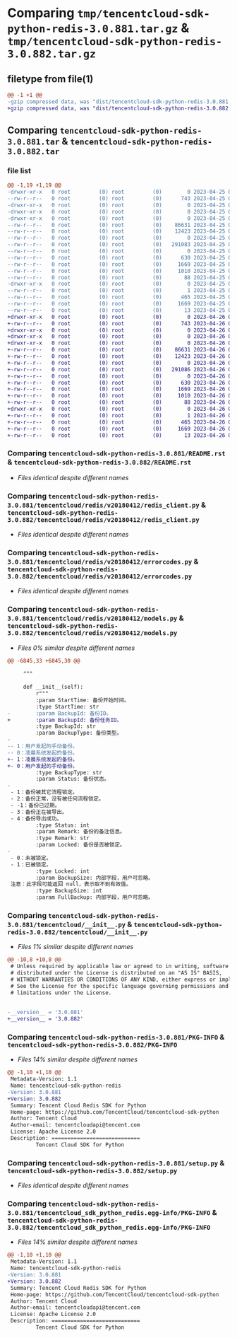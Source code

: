 # Comparing `tmp/tencentcloud-sdk-python-redis-3.0.881.tar.gz` & `tmp/tencentcloud-sdk-python-redis-3.0.882.tar.gz`

## filetype from file(1)

```diff
@@ -1 +1 @@
-gzip compressed data, was "dist/tencentcloud-sdk-python-redis-3.0.881.tar", last modified: Tue Apr 25 00:49:44 2023, max compression
+gzip compressed data, was "dist/tencentcloud-sdk-python-redis-3.0.882.tar", last modified: Wed Apr 26 03:43:55 2023, max compression
```

## Comparing `tencentcloud-sdk-python-redis-3.0.881.tar` & `tencentcloud-sdk-python-redis-3.0.882.tar`

### file list

```diff
@@ -1,19 +1,19 @@
-drwxr-xr-x   0 root         (0) root         (0)        0 2023-04-25 00:49:44.000000 tencentcloud-sdk-python-redis-3.0.881/
--rw-r--r--   0 root         (0) root         (0)      743 2023-04-25 00:49:44.000000 tencentcloud-sdk-python-redis-3.0.881/README.rst
-drwxr-xr-x   0 root         (0) root         (0)        0 2023-04-25 00:49:44.000000 tencentcloud-sdk-python-redis-3.0.881/tencentcloud/
-drwxr-xr-x   0 root         (0) root         (0)        0 2023-04-25 00:49:44.000000 tencentcloud-sdk-python-redis-3.0.881/tencentcloud/redis/
-drwxr-xr-x   0 root         (0) root         (0)        0 2023-04-25 00:49:44.000000 tencentcloud-sdk-python-redis-3.0.881/tencentcloud/redis/v20180412/
--rw-r--r--   0 root         (0) root         (0)    86631 2023-04-25 00:49:44.000000 tencentcloud-sdk-python-redis-3.0.881/tencentcloud/redis/v20180412/redis_client.py
--rw-r--r--   0 root         (0) root         (0)    12423 2023-04-25 00:49:44.000000 tencentcloud-sdk-python-redis-3.0.881/tencentcloud/redis/v20180412/errorcodes.py
--rw-r--r--   0 root         (0) root         (0)        0 2023-04-25 00:49:44.000000 tencentcloud-sdk-python-redis-3.0.881/tencentcloud/redis/v20180412/__init__.py
--rw-r--r--   0 root         (0) root         (0)   291083 2023-04-25 00:49:44.000000 tencentcloud-sdk-python-redis-3.0.881/tencentcloud/redis/v20180412/models.py
--rw-r--r--   0 root         (0) root         (0)        0 2023-04-25 00:49:44.000000 tencentcloud-sdk-python-redis-3.0.881/tencentcloud/redis/__init__.py
--rw-r--r--   0 root         (0) root         (0)      630 2023-04-25 00:49:44.000000 tencentcloud-sdk-python-redis-3.0.881/tencentcloud/__init__.py
--rw-r--r--   0 root         (0) root         (0)     1669 2023-04-25 00:49:44.000000 tencentcloud-sdk-python-redis-3.0.881/PKG-INFO
--rw-r--r--   0 root         (0) root         (0)     1010 2023-04-25 00:49:44.000000 tencentcloud-sdk-python-redis-3.0.881/setup.py
--rw-r--r--   0 root         (0) root         (0)       88 2023-04-25 00:49:44.000000 tencentcloud-sdk-python-redis-3.0.881/setup.cfg
-drwxr-xr-x   0 root         (0) root         (0)        0 2023-04-25 00:49:44.000000 tencentcloud-sdk-python-redis-3.0.881/tencentcloud_sdk_python_redis.egg-info/
--rw-r--r--   0 root         (0) root         (0)        1 2023-04-25 00:49:44.000000 tencentcloud-sdk-python-redis-3.0.881/tencentcloud_sdk_python_redis.egg-info/dependency_links.txt
--rw-r--r--   0 root         (0) root         (0)      465 2023-04-25 00:49:44.000000 tencentcloud-sdk-python-redis-3.0.881/tencentcloud_sdk_python_redis.egg-info/SOURCES.txt
--rw-r--r--   0 root         (0) root         (0)     1669 2023-04-25 00:49:44.000000 tencentcloud-sdk-python-redis-3.0.881/tencentcloud_sdk_python_redis.egg-info/PKG-INFO
--rw-r--r--   0 root         (0) root         (0)       13 2023-04-25 00:49:44.000000 tencentcloud-sdk-python-redis-3.0.881/tencentcloud_sdk_python_redis.egg-info/top_level.txt
+drwxr-xr-x   0 root         (0) root         (0)        0 2023-04-26 03:43:55.000000 tencentcloud-sdk-python-redis-3.0.882/
+-rw-r--r--   0 root         (0) root         (0)      743 2023-04-26 03:43:54.000000 tencentcloud-sdk-python-redis-3.0.882/README.rst
+drwxr-xr-x   0 root         (0) root         (0)        0 2023-04-26 03:43:55.000000 tencentcloud-sdk-python-redis-3.0.882/tencentcloud/
+drwxr-xr-x   0 root         (0) root         (0)        0 2023-04-26 03:43:55.000000 tencentcloud-sdk-python-redis-3.0.882/tencentcloud/redis/
+drwxr-xr-x   0 root         (0) root         (0)        0 2023-04-26 03:43:55.000000 tencentcloud-sdk-python-redis-3.0.882/tencentcloud/redis/v20180412/
+-rw-r--r--   0 root         (0) root         (0)    86631 2023-04-26 03:43:54.000000 tencentcloud-sdk-python-redis-3.0.882/tencentcloud/redis/v20180412/redis_client.py
+-rw-r--r--   0 root         (0) root         (0)    12423 2023-04-26 03:43:54.000000 tencentcloud-sdk-python-redis-3.0.882/tencentcloud/redis/v20180412/errorcodes.py
+-rw-r--r--   0 root         (0) root         (0)        0 2023-04-26 03:43:54.000000 tencentcloud-sdk-python-redis-3.0.882/tencentcloud/redis/v20180412/__init__.py
+-rw-r--r--   0 root         (0) root         (0)   291086 2023-04-26 03:43:54.000000 tencentcloud-sdk-python-redis-3.0.882/tencentcloud/redis/v20180412/models.py
+-rw-r--r--   0 root         (0) root         (0)        0 2023-04-26 03:43:55.000000 tencentcloud-sdk-python-redis-3.0.882/tencentcloud/redis/__init__.py
+-rw-r--r--   0 root         (0) root         (0)      630 2023-04-26 03:43:54.000000 tencentcloud-sdk-python-redis-3.0.882/tencentcloud/__init__.py
+-rw-r--r--   0 root         (0) root         (0)     1669 2023-04-26 03:43:55.000000 tencentcloud-sdk-python-redis-3.0.882/PKG-INFO
+-rw-r--r--   0 root         (0) root         (0)     1010 2023-04-26 03:43:54.000000 tencentcloud-sdk-python-redis-3.0.882/setup.py
+-rw-r--r--   0 root         (0) root         (0)       88 2023-04-26 03:43:55.000000 tencentcloud-sdk-python-redis-3.0.882/setup.cfg
+drwxr-xr-x   0 root         (0) root         (0)        0 2023-04-26 03:43:55.000000 tencentcloud-sdk-python-redis-3.0.882/tencentcloud_sdk_python_redis.egg-info/
+-rw-r--r--   0 root         (0) root         (0)        1 2023-04-26 03:43:55.000000 tencentcloud-sdk-python-redis-3.0.882/tencentcloud_sdk_python_redis.egg-info/dependency_links.txt
+-rw-r--r--   0 root         (0) root         (0)      465 2023-04-26 03:43:55.000000 tencentcloud-sdk-python-redis-3.0.882/tencentcloud_sdk_python_redis.egg-info/SOURCES.txt
+-rw-r--r--   0 root         (0) root         (0)     1669 2023-04-26 03:43:55.000000 tencentcloud-sdk-python-redis-3.0.882/tencentcloud_sdk_python_redis.egg-info/PKG-INFO
+-rw-r--r--   0 root         (0) root         (0)       13 2023-04-26 03:43:55.000000 tencentcloud-sdk-python-redis-3.0.882/tencentcloud_sdk_python_redis.egg-info/top_level.txt
```

### Comparing `tencentcloud-sdk-python-redis-3.0.881/README.rst` & `tencentcloud-sdk-python-redis-3.0.882/README.rst`

 * *Files identical despite different names*

### Comparing `tencentcloud-sdk-python-redis-3.0.881/tencentcloud/redis/v20180412/redis_client.py` & `tencentcloud-sdk-python-redis-3.0.882/tencentcloud/redis/v20180412/redis_client.py`

 * *Files identical despite different names*

### Comparing `tencentcloud-sdk-python-redis-3.0.881/tencentcloud/redis/v20180412/errorcodes.py` & `tencentcloud-sdk-python-redis-3.0.882/tencentcloud/redis/v20180412/errorcodes.py`

 * *Files identical despite different names*

### Comparing `tencentcloud-sdk-python-redis-3.0.881/tencentcloud/redis/v20180412/models.py` & `tencentcloud-sdk-python-redis-3.0.882/tencentcloud/redis/v20180412/models.py`

 * *Files 0% similar despite different names*

```diff
@@ -6845,33 +6845,30 @@
 
     """
 
     def __init__(self):
         r"""
         :param StartTime: 备份开始时间。
         :type StartTime: str
-        :param BackupId: 备份ID。
+        :param BackupId: 备份任务ID。
         :type BackupId: str
         :param BackupType: 备份类型。
-
-- 1：用户发起的手动备份。
-- 0：凌晨系统发起的备份。
+- 1：凌晨系统发起的备份。
+- 0：用户发起的手动备份。
         :type BackupType: str
         :param Status: 备份状态。 
-
 - 1：备份被其它流程锁定。
 - 2：备份正常，没有被任何流程锁定。
 - -1：备份已过期。
 - 3：备份正在被导出。
 - 4：备份导出成功。
         :type Status: int
         :param Remark: 备份的备注信息。
         :type Remark: str
         :param Locked: 备份是否被锁定。
-
 - 0：未被锁定。
 - 1：已被锁定。
         :type Locked: int
         :param BackupSize: 内部字段，用户可忽略。
 注意：此字段可能返回 null，表示取不到有效值。
         :type BackupSize: int
         :param FullBackup: 内部字段，用户可忽略。
```

### Comparing `tencentcloud-sdk-python-redis-3.0.881/tencentcloud/__init__.py` & `tencentcloud-sdk-python-redis-3.0.882/tencentcloud/__init__.py`

 * *Files 1% similar despite different names*

```diff
@@ -10,8 +10,8 @@
 # Unless required by applicable law or agreed to in writing, software
 # distributed under the License is distributed on an "AS IS" BASIS,
 # WITHOUT WARRANTIES OR CONDITIONS OF ANY KIND, either express or implied.
 # See the License for the specific language governing permissions and
 # limitations under the License.
 
 
-__version__ = '3.0.881'
+__version__ = '3.0.882'
```

### Comparing `tencentcloud-sdk-python-redis-3.0.881/PKG-INFO` & `tencentcloud-sdk-python-redis-3.0.882/PKG-INFO`

 * *Files 14% similar despite different names*

```diff
@@ -1,10 +1,10 @@
 Metadata-Version: 1.1
 Name: tencentcloud-sdk-python-redis
-Version: 3.0.881
+Version: 3.0.882
 Summary: Tencent Cloud Redis SDK for Python
 Home-page: https://github.com/TencentCloud/tencentcloud-sdk-python
 Author: Tencent Cloud
 Author-email: tencentcloudapi@tencent.com
 License: Apache License 2.0
 Description: ============================
         Tencent Cloud SDK for Python
```

### Comparing `tencentcloud-sdk-python-redis-3.0.881/setup.py` & `tencentcloud-sdk-python-redis-3.0.882/setup.py`

 * *Files identical despite different names*

### Comparing `tencentcloud-sdk-python-redis-3.0.881/tencentcloud_sdk_python_redis.egg-info/PKG-INFO` & `tencentcloud-sdk-python-redis-3.0.882/tencentcloud_sdk_python_redis.egg-info/PKG-INFO`

 * *Files 14% similar despite different names*

```diff
@@ -1,10 +1,10 @@
 Metadata-Version: 1.1
 Name: tencentcloud-sdk-python-redis
-Version: 3.0.881
+Version: 3.0.882
 Summary: Tencent Cloud Redis SDK for Python
 Home-page: https://github.com/TencentCloud/tencentcloud-sdk-python
 Author: Tencent Cloud
 Author-email: tencentcloudapi@tencent.com
 License: Apache License 2.0
 Description: ============================
         Tencent Cloud SDK for Python
```

